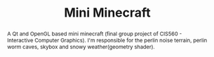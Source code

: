 ---
layout: post
comments: true
categories: Computer-Graphics
title: "Mini Minecraft"
img: /images/minecraft.jpg
abstract: "A Qt and OpenGL based mini minecraft (final group project of CIS560 - Interactive Computer Graphics). I'm responsible for the perlin noise terrain, perlin worm caves, skybox and snowy weather(geometry shader)."
tags: Qt OpenGL
link: "https://github.com/immiao/miniminecraft"
---